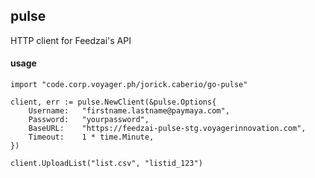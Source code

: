 ## pulse
HTTP client for Feedzai's API

#### usage

```
import "code.corp.voyager.ph/jorick.caberio/go-pulse"

client, err := pulse.NewClient(&pulse.Options{
    Username:   "firstname.lastname@paymaya.com",
    Password:   "yourpassword",
    BaseURL:    "https://feedzai-pulse-stg.voyagerinnovation.com",
    Timeout:    1 * time.Minute,
})

client.UploadList("list.csv", "listid_123")
```
